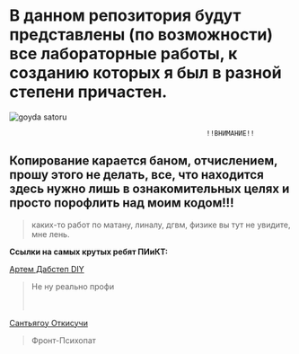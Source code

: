 # В данном репозитория будут представлены (по возможности) все лабораторные работы, к созданию которых я был в разной степени причастен.
![goyda satoru](https://c.tenor.com/zZOt7alSzAMAAAAd/tenor.gif)


                                                     !!ВНИМАНИЕ!! 
## Копирование карается баном, отчислением, прошу этого не делать, все, что находится здесь нужно лишь в ознакомительных целях и просто порофлить над моим кодом!!!
> каких-то работ по матану, линалу, дгвм, физике вы тут не увидите, мне лень.  


**Ссылки на самых крутых ребят ПИиКТ:**  
  
[Артем Дабстеп DIY](https://github.com/senya-2011])
> Не ну реально профи<br><br><br>

[Сантьягоу Откисучи](https://github.com/naku0) 
> Фронт-Психопат

